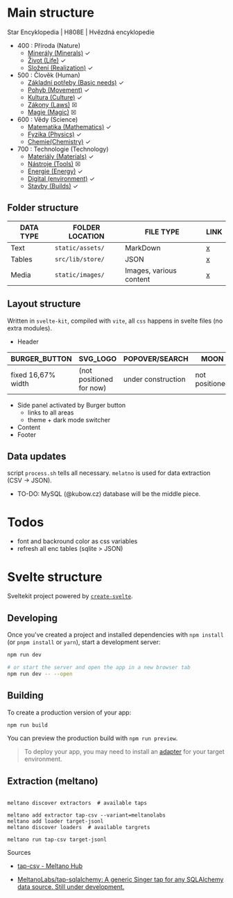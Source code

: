 # Main structure

Star Encyklopedia | H808E | Hvězdná encyklopedie

- 400 : Příroda (Nature)
  - [Minerály (Minerals)](static/assets/410.md) ✓
  - [Život (Life)](static/assets/420.md) ✓
  - [Složení (Realization)](static/assets/430.md) ✓
- 500 : Člověk (Human)
  - [Základní potřeby (Basic needs)](static/assets/510.md) ✓
  - [Pohyb (Movement)](static/assets/520.md) ✓
  - [Kultura (Culture)](static/assets/530.md) ✓
  - [Zákony (Laws)](static/assets/540.md) ☒
  - [Magie (Magic)](static/assets/550.md) ☒
- 600 : Vědy (Science)
  - [Matematika (Mathematics)](static/assets/610.md) ✓
  - [Fyzika (Physics)](static/assets/620.md) ✓
  - [Chemie(Chemistry)](static/assets/630.md) ✓
- 700 : Technologie (Technology)
  - [Materiály (Materials)](static/assets/710.md) ✓
  - [Nástroje (Tools)](static/assets/720.md) ☒
  - [Energie (Energy)](static/assets/730.md) ✓
  - [Digital (environment)](static/assets/740.md) ✓
  - [Stavby (Builds)](static/assets/750.md) ✓

## Folder structure

| DATA TYPE | FOLDER LOCATION  | FILE TYPE               | LINK                  |
| --------- | ---------------- | ----------------------- | --------------------- |
| Text      | `static/assets/` | MarkDown                | [x](./static/assets/) |
| Tables    | `src/lib/store/` | JSON                    | [x](./src/lib/store/) |
| Media     | `static/images/` | Images, various content | [x](./static/images/) |

## Layout structure

Written in `svelte-kit`, compiled with `vite`, all `css` happens in svelte files (no extra modules).

- Header

| BURGER_BUTTON      | SVG_LOGO                 | POPOVER/SEARCH     | MOON           | CLOCK                    |
| ------------------ | ------------------------ | ------------------ | -------------- | ------------------------ |
| fixed 16,67% width | (not positioned for now) | under construction | not positioned | hover for important days |

- Side panel activated by Burger button
	- links to all areas
	- theme + dark mode switcher
- Content
- Footer

## Data updates

script `process.sh` tells all necessary. `melatno` is used for data extraction (CSV -> JSON).

- TO-DO: MySQL (@kubow.cz) database will be the middle piece.

# Todos

- font and backround color as css variables
- refresh all enc tables (sqlite > JSON)

# Svelte structure

Sveltekit project powered by [`create-svelte`](https://github.com/sveltejs/kit/tree/master/packages/create-svelte).

## Developing

Once you've created a project and installed dependencies with `npm install` (or `pnpm install` or `yarn`), start a development server:

```bash
npm run dev

# or start the server and open the app in a new browser tab
npm run dev -- --open
```

## Building

To create a production version of your app:

```bash
npm run build
```

You can preview the production build with `npm run preview`.

> To deploy your app, you may need to install an [adapter](https://kit.svelte.dev/docs/adapters) for your target environment.

## Extraction (meltano)

```shell

meltano discover extractors  # available taps

meltano add extractor tap-csv --variant=meltanolabs
meltano add loader target-jsonl
meltano discover loaders  # available targrets

meltano run tap-csv target-jsonl
```

Sources

- [tap-csv - Meltano Hub](https://hub.meltano.com/extractors/tap-csv)

- [MeltanoLabs/tap-sqlalchemy: A generic Singer tap for any SQLAlchemy data source. Still under development.](https://github.com/MeltanoLabs/tap-sqlalchemy/search?l=shell)
